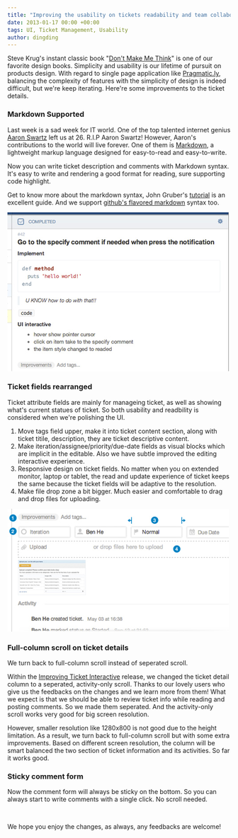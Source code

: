 ```yaml
---
title: "Improving the usability on tickets readability and team collaboration"
date: 2013-01-17 00:00 +00:00
tags: UI, Ticket Management, Usability
author: dingding
---
```


Steve Krug's instant classic book "[Don't Make Me Think](http://www.amazon.com/Dont-Make-Me-Think-Usability/dp/0321344758)" is one of our favorite design books. Simplicity and usability is our lifetime of pursuit on products design. With regard to single page application like [Pragmatic.ly](https://pragmatic.ly), balancing the complexity of features with the simplicity of design is indeed difficult, but we're keep iterating. Here're some improvements to the ticket details.

### Markdown Supported ###

Last week is a sad week for IT world. One of the top talented internet genius [Aaron Swartz](http://en.wikipedia.org/wiki/Aaron_Swartz) left us at 26. R.I.P Aaron Swartz! However, Aaron's contributions to the world will live forever. One of them is [Markdown](http://en.wikipedia.org/wiki/Markdown), a lightweight markup language designed for easy-to-read and easy-to-write.

Now you can write ticket description and comments with Markdown syntax. It's easy to write and rendering a good format for reading, sure supporting code highlight.

Get to know more about the markdown syntax, John Gruber's [tutorial](http://daringfireball.net/projects/markdown/) is an excellent guide. And we support [github's flavored markdown](http://github.github.com/github-flavored-markdown/) syntax too.

![Markdown Example](/images/improving-the-usability-on-tickets-readabilit/markdown-example.jpg)

### Ticket fields rearranged ###

Ticket attribute fields are mainly for manageing ticket, as well as showing what's current statues of ticket. So both usability and readbility is considered when we're polishing the UI.

1. Move tags field upper, make it into ticket content section, along with ticket titile, description, they are ticket descriptive content.
2. Make iteration/assignee/priority/due-date fields as visual blocks which are implicit in the editable. Also we have subtle improved the editing interactive experience.
3. Responsive design on ticket fields. No matter when you on extended monitor, laptop or tablet, the read and update experience of ticket keeps the same because the ticket fields will be adaptive to the resolution.
4. Make file drop zone a bit bigger. Much easier and comfortable to drag and drop files for uploading.

![Ticket Attributes](/images/improving-the-usability-on-tickets-readabilit/ticket-attributes.jpg)

### Full-column scroll on ticket details ###

We turn back to full-column scroll instead of seperated scroll.

Within the [Improving Ticket Interactive](http://blog.pragmatic.ly/improving-ticket-interactive) release, we changed the ticket detail column to a seperated, activity-only scroll. Thanks to our lovely users who give us the feedbacks on the changes and we learn more from them! What we expect is that we should be able to review ticket info while reading and posting comments. So we made them seperated. And the activity-only scroll works very good for big screen resolution.

However, smaller resolution like 1280x800 is not good due to the height limitation. As a result, we turn back to full-column scroll but with some extra improvements. Based on different screen resolution, the column will be smart balanced the two section of ticket information and its activities. So far it works good.

### Sticky comment form ###

Now the comment form will always be sticky on the bottom. So you can always start to write comments with a single click. No scroll needed.

<br/>

We hope you enjoy the changes, as always, any feedbacks are welcome!

